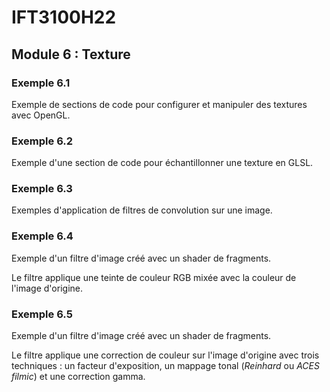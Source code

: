 # IFT3100H22

## Module 6 : Texture

### Exemple 6.1

Exemple de sections de code pour configurer et manipuler des textures avec OpenGL.

### Exemple 6.2

Exemple d'une section de code pour échantillonner une texture en GLSL.

### Exemple 6.3

Exemples d'application de filtres de convolution sur une image.

### Exemple 6.4

Exemple d'un filtre d'image créé avec un shader de fragments.

Le filtre applique une teinte de couleur RGB mixée avec la couleur de l'image d'origine.

### Exemple 6.5

Exemple d'un filtre d'image créé avec un shader de fragments.

Le filtre applique une correction de couleur sur l'image d'origine avec trois techniques : un facteur d'exposition, un mappage tonal (*Reinhard* ou *ACES filmic*) et une correction gamma.

